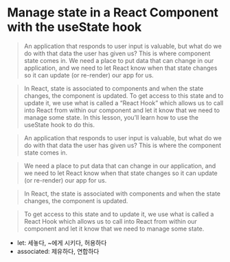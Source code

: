 # Manage state in a React Component with the useState hook

> An application that responds to user input is valuable, but what do we do with that data the user has given us? This is where component state comes in. We need a place to put data that can change in our application, and we need to let React know when that state changes so it can update (or re-render) our app for us.

> In React, state is associated to components and when the state changes, the component is updated. To get access to this state and to update it, we use what is called a “React Hook” which allows us to call into React from within our component and let it know that we need to manage some state. In this lesson, you’ll learn how to use the useState hook to do this.

> An application that responds to user input is valuable, but what do we do with that data the user has given us? This is where the component state comes in.

> We need a place to put data that can change in our application, and we need to let React know when that state changes so it can update (or re-render) our app for us.

> In React, the state is associated with components and when the state changes, the component is updated.

> To get access to this state and to update it, we use what is called a React Hook which allows us to call into React from within our component and let it know that we need to manage some state.

- let: 세놓다, ~에게 시키다, 허용하다
- associated: 제유하다, 연합하다